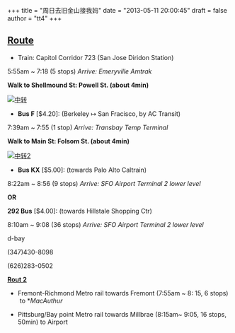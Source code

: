 +++
title = "周日去旧金山接我妈"
date = "2013-05-11 20:00:45"
draft = false
author = "tt4"
+++


## [Route](http://goo.gl/maps/7onty)

*   Train: Capitol Corridor 723 (San Jose Diridon Station)

5:55am ~ 7:18 (5 stops) _Arrive: Emeryville Amtrak_

**Walk to Shellmound St: Powell St. (about 4min)**

[![中转](http://www.xjliu.net/blog/wp-content/uploads/2013/05/屏幕快照-2013-05-11-下午6.40.58.png)](http://www.xjliu.net/blog/wp-content/uploads/2013/05/屏幕快照-2013-05-11-下午6.40.58.png)

*   **Bus F** [$4.20]: (Berkeley ↦ San Fracisco, by AC Transit)

7:39am ~ 7:55 (1 stop) _Arrive: Transbay Temp Terminal_

**Walk to Main St: Folsom St. (about 4min)**

[![中转2](http://www.xjliu.net/blog/wp-content/uploads/2013/05/屏幕快照-2013-05-11-下午6.47.29.png)](http://www.xjliu.net/blog/wp-content/uploads/2013/05/屏幕快照-2013-05-11-下午6.47.29.png)

*   **Bus KX** [$5.00]: (towards Palo Alto Caltrain)

8:22am ~ 8:56 (9 stops) _Arrive: SFO Airport Terminal 2 lower level_

**OR**

**292 Bus** [$4.00]: (towards Hillstale Shopping Ctr)

8:10am ~ 9:08 (36 stops) _Arrive: SFO Airport Terminal 2 lower level_

d-bay

(347)430-8098

(626)283-0502



[**Rout 2**](http://goo.gl/maps/xplx9)

*   Fremont-Richmond Metro rail towards Fremont (7:55am ~ 8: 15, 6 stops)  to **MacAuthur*

*   Pittsburg/Bay point Metro rail towards Millbrae (8:15am~ 9:05, 16 stops, 50min) to Airport
